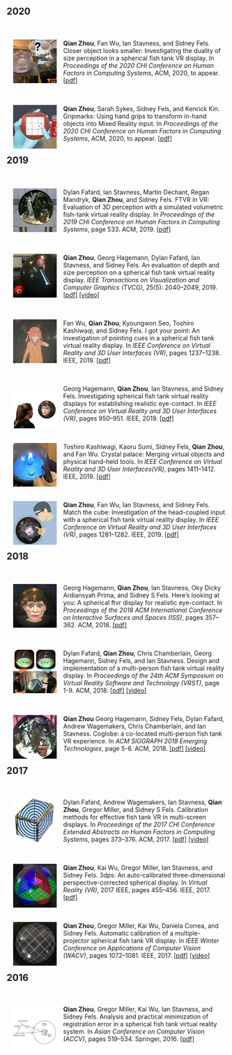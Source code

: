## 2020

 <br><br><img align="left" src=".\assets\figures\thumbnails\chi2020_percept.PNG" 
alt="alt" width="100" hspace="15"/> 
__Qian Zhou__, Fan Wu, Ian Stavness, and Sidney Fels.  Closer object looks smaller: Investigating the duality of size perception in a spherical fish tank VR display. In *Proceedings of the  2020  CHI  Conference  on  Human  Factors  in  Computing  Systems*, ACM, 2020, to appear. [[pdf](.\assets\pubs\Paper474previewVer.pdf)]

<br><br><img align="left" src=".\assets\figures\thumbnails\tapTask600RGB.jpg" 
alt="alt" width="100" hspace="15"/> 
__Qian Zhou__, Sarah Sykes, Sidney Fels, and Kenrick Kin.  Gripmarks: Using hand grips to transform in-hand objects into Mixed Reality input. In *Proceedings of the  2020  CHI  Conference on Human Factors in Computing Systems*, ACM, 2020, to appear. [[pdf](.\assets\pubs\Paper1861previewVer.pdf)]

## 2019

<br><br><img align="left" src=".\assets\figures\thumbnails\ftvr_vr.PNG" 
alt="alt" width="100" hspace="15"/> Dylan Fafard, Ian Stavness, Martin Dechant, Regan Mandryk, __Qian Zhou__, and Sidney Fels. FTVR in VR:  Evaluation of 3D perception with a simulated volumetric fish-tank virtual reality display. In *Proceedings of the  2019  CHI  Conference  on  Human  Factors  in  Computing  Systems*, page 533. ACM, 2019. [[pdf]](http://www.hci.usask.ca/uploads/548-paper533.pdf)


<br><br><img align="left" src=".\assets\figures\thumbnails\tvcg.PNG" 
alt="alt" width="100" hspace="15"/> __Qian Zhou__, Georg Hagemann, Dylan Fafard, Ian Stavness, and Sidney Fels.  An evaluation of depth and size perception on a spherical fish tank virtual reality display.   *IEEE  Transactions  on  Visualization  and Computer Graphics (TVCG)*, 25(5): 2040–2049, 2019. [[pdf]](https://ieeexplore.ieee.org/abstract/document/8642347/) [[video]](https://youtu.be/dwSIIWJZNeY)

<br><br><img align="left" src=".\assets\figures\thumbnails\pointing.png" 
alt="alt" width="100" hspace="15"/> Fan Wu, __Qian Zhou__, Kyoungwon Seo, Toshiro Kashiwaqi, and Sidney Fels. I got your point:  An investigation of pointing cues in a spherical fish tank virtual reality display.  In *IEEE Conference on Virtual Reality and 3D User Interfaces (VR)*, pages 1237–1238. IEEE, 2019. [[pdf]](https://ieeexplore.ieee.org/abstract/document/8798063)

<br><br><img align="left" src=".\assets\figures\thumbnails\eyecontact2.png" 
alt="alt" width="100" hspace="15"/> Georg  Hagemann,  __Qian Zhou__,  Ian  Stavness,  and  Sidney  Fels. Investigating spherical fish tank virtual reality displays for establishing realistic eye-contact. In *IEEE Conference on Virtual Reality and 3D User Interfaces (VR)*, pages 950–951. IEEE, 2019. [[pdf]](https://ieeexplore.ieee.org/abstract/document/8797905/)

<br><br><img align="left" src=".\assets\figures\thumbnails\contest3dui.PNG" 
alt="alt" width="100" hspace="15"/>Toshiro Kashiwagi, Kaoru Sumi, Sidney Fels,  __Qian Zhou__, and Fan Wu. Crystal palace:  Merging virtual objects and physical hand-held tools. In *IEEE  Conference  on  Virtual  Reality  and  3D  User  Interfaces(VR)*, pages 1411–1412. IEEE, 2019. [[pdf]](https://ieeexplore.ieee.org/iel7/8787730/8797678/08798370.pdf)

<br><br><img align="left" src=".\assets\figures\thumbnails\matchcube.PNG" 
alt="alt" width="100" hspace="15"/>__Qian Zhou__, Fan Wu, Ian Stavness, and Sidney Fels.  Match the cube: Investigation of the head-coupled input with a spherical fish tank virtual reality display.  In *IEEE Conference on Virtual Reality and 3D User Interfaces (VR)*, pages 1281–1282. IEEE, 2019. [[pdf]](https://ieeexplore.ieee.org/abstract/document/8798362/)

## 2018

<br><br><img align="left" src=".\assets\figures\thumbnails\eyecontact1.png" 
alt="alt" width="100" hspace="15"/> Georg  Hagemann,  __Qian  Zhou__,  Ian  Stavness,  Oky Dicky Ardiansyah Prima, and Sidney S Fels. Here’s looking at you:  A spherical ftvr display for realistic eye-contact. In *Proceedings of the 2018 ACM International Conference on Interactive Surfaces and Spaces (ISS)*, pages 357–362. ACM, 2018. [[pdf]](https://dl.acm.org/doi/abs/10.1145/3279778.3281456/)

<br><br><img align="left" src=".\assets\figures\thumbnails\vrst.PNG" 
alt="alt" width="100" hspace="15"/> Dylan Fafard,  __Qian  Zhou__,  Chris  Chamberlain,  Georg  Hagemann, Sidney Fels, and Ian Stavness.  Design and implementation of a multi-person fish tank virtual reality display.  In *Proceedings  of  the 24th  ACM  Symposium  on  Virtual  Reality  Software  and  Technology (VRST)*, page 1-9. ACM, 2018. [[pdf]](.\assets\pubs\vrst2018previewVer.pdf)  [[video]](https://youtu.be/mtPR57DEMY8)


<br><br><img align="left" src=".\assets\figures\thumbnails\coglobe.png" 
alt="alt" width="100" hspace="15"/>__Qian  Zhou__  Georg  Hagemann,  Sidney  Fels,  Dylan  Fafard,  Andrew Wagemakers,  Chris  Chamberlain,  and  Ian  Stavness. Coglobe:   a co-located  multi-person  fish tank VR  experience. In *ACM  SIGGRAPH  2018 Emerging Technologies*, page 5-6. ACM, 2018. [[pdf]](http://acm.mementodepot.org/pubs/proceedings/acmconferences_3214907/3214907/3214907.3214914/3214907.3214914.pdf) [[video]](https://youtu.be/A9L03WSAciU)

## 2017

<br><br><img align="left" src=".\assets\figures\thumbnails\calibmethod.jpg" 
alt="alt" width="100" hspace="15"/>  Dylan Fafard, Andrew Wagemakers, Ian Stavness, __Qian Zhou__, Gregor Miller, and Sidney S Fels.  Calibration methods for effective fish tank VR in multi-screen displays. In *Proceedings of the 2017 CHI Conference Extended  Abstracts  on  Human  Factors  in  Computing  Systems*, pages 373–376. ACM, 2017. [[pdf]](https://dl.acm.org/doi/abs/10.1145/3027063.3052963)  [[video]](https://youtu.be/Kbs-3XGa2YQ)

<br><br><img align="left" src=".\assets\figures\thumbnails\crystal.PNG" 
alt="alt" width="100" hspace="15"/> __Qian  Zhou__,  Kai  Wu,  Gregor  Miller,  Ian  Stavness,  and  Sidney  Fels. 3dps: An  auto-calibrated  three-dimensional perspective-corrected spherical display.  In *Virtual  Reality  (VR)*,  2017  IEEE,  pages  455–456. IEEE, 2017. [[pdf]](http://www.freeviewpointvideo.co.uk/Publications/Papers/Zhou17IEEEVR.pdf)

<br><br><img align="left" src=".\assets\figures\thumbnails\calib.PNG" 
alt="alt" width="100" hspace="15"/> __Qian Zhou__, Gregor Miller, Kai Wu, Daniela Correa, and Sidney Fels. Automatic  calibration of a multiple-projector spherical fish tank VR display. In *IEEE Winter Conference on Applications of Computer Vision (WACV)*, pages 1072–1081. IEEE, 2017.  [[pdf]](https://imkaywu.github.io/assets/files/2016_wacv_automatic_calibration_multiple.pdf)  [[video]](https://youtu.be/BJjsPHPpaK4)

## 2016

<br><br><img align="left" src=".\assets\figures\thumbnails\error.PNG" 
alt="alt" width="100" hspace="15"/> __Qian  Zhou__,  Gregor  Miller,  Kai  Wu,  Ian  Stavness,  and  Sidney  Fels. Analysis and practical minimization of registration error in a spherical fish  tank  virtual  reality  system. In *Asian  Conference  on  Computer Vision (ACCV)*, pages 519–534. Springer, 2016. [[pdf]](http://freeviewpointvideo.co.uk/Publications/Papers/Zhou16ACCV.pdf)
